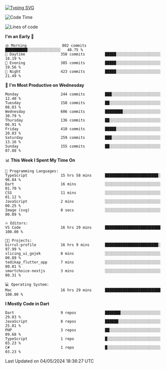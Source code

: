 
<a href="https://git.io/typing-svg"><img src="https://readme-typing-svg.demolab.com?font=Source+Code+Pro&pause=1000&random=false&width=435&lines=Hey+%F0%9F%A5%B6+iam+Yaskraz" alt="Typing SVG" /></a>
<!--START_SECTION:waka-->
![Code Time](http://img.shields.io/badge/Code%20Time-252%20hrs%2049%20mins-blue)

![Lines of code](https://img.shields.io/badge/From%20Hello%20World%20I%27ve%20Written-726.6%20thousand%20lines%20of%20code-blue)

**I'm an Early 🐤** 

```text
🌞 Morning                802 commits         ██████████░░░░░░░░░░░░░░░   40.75 % 
🌆 Daytime                358 commits         █████░░░░░░░░░░░░░░░░░░░░   18.19 % 
🌃 Evening                385 commits         █████░░░░░░░░░░░░░░░░░░░░   19.56 % 
🌙 Night                  423 commits         █████░░░░░░░░░░░░░░░░░░░░   21.49 % 
```
📅 **I'm Most Productive on Wednesday** 

```text
Monday                   244 commits         ███░░░░░░░░░░░░░░░░░░░░░░   12.40 % 
Tuesday                  158 commits         ██░░░░░░░░░░░░░░░░░░░░░░░   08.03 % 
Wednesday                606 commits         ████████░░░░░░░░░░░░░░░░░   30.79 % 
Thursday                 136 commits         ██░░░░░░░░░░░░░░░░░░░░░░░   06.91 % 
Friday                   410 commits         █████░░░░░░░░░░░░░░░░░░░░   20.83 % 
Saturday                 259 commits         ███░░░░░░░░░░░░░░░░░░░░░░   13.16 % 
Sunday                   155 commits         ██░░░░░░░░░░░░░░░░░░░░░░░   07.88 % 
```


📊 **This Week I Spent My Time On** 

```text
💬 Programming Languages: 
TypeScript               15 hrs 58 mins      ████████████████████████░   96.84 % 
Dart                     16 mins             ░░░░░░░░░░░░░░░░░░░░░░░░░   01.70 % 
CSS                      11 mins             ░░░░░░░░░░░░░░░░░░░░░░░░░   01.12 % 
JavaScript               2 mins              ░░░░░░░░░░░░░░░░░░░░░░░░░   00.25 % 
Image (svg)              0 secs              ░░░░░░░░░░░░░░░░░░░░░░░░░   00.09 % 

🔥 Editors: 
VS Code                  16 hrs 29 mins      █████████████████████████   100.00 % 

🐱‍💻 Projects: 
birrul-profile           16 hrs 9 mins       ████████████████████████░   97.99 % 
slicing_ui_gojek         8 mins              ░░░░░░░░░░░░░░░░░░░░░░░░░   00.89 % 
tedikap_flutter_app      7 mins              ░░░░░░░░░░░░░░░░░░░░░░░░░   00.81 % 
smartchoice-nextjs       3 mins              ░░░░░░░░░░░░░░░░░░░░░░░░░   00.31 % 

💻 Operating System: 
Mac                      16 hrs 29 mins      █████████████████████████   100.00 % 
```

**I Mostly Code in Dart** 

```text
Dart                     9 repos             ███████░░░░░░░░░░░░░░░░░░   29.03 % 
JavaScript               8 repos             ██████░░░░░░░░░░░░░░░░░░░   25.81 % 
PHP                      3 repos             ██░░░░░░░░░░░░░░░░░░░░░░░   09.68 % 
TypeScript               1 repo              █░░░░░░░░░░░░░░░░░░░░░░░░   03.23 % 
C#                       1 repo              █░░░░░░░░░░░░░░░░░░░░░░░░   03.23 % 
```




 Last Updated on 04/05/2024 18:36:27 UTC
<!--END_SECTION:waka-->
